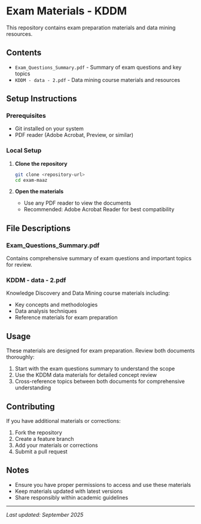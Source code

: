 # Exam Materials - KDDM

This repository contains exam preparation materials and data mining resources.

## Contents

- `Exam_Questions_Summary.pdf` - Summary of exam questions and key topics
- `KDDM - data - 2.pdf` - Data mining course materials and resources

## Setup Instructions

### Prerequisites
- Git installed on your system
- PDF reader (Adobe Acrobat, Preview, or similar)

### Local Setup

1. **Clone the repository**
   ```bash
   git clone <repository-url>
   cd exam-maaz
   ```

2. **Open the materials**
   - Use any PDF reader to view the documents
   - Recommended: Adobe Acrobat Reader for best compatibility

## File Descriptions

### Exam_Questions_Summary.pdf
Contains comprehensive summary of exam questions and important topics for review.

### KDDM - data - 2.pdf
Knowledge Discovery and Data Mining course materials including:
- Key concepts and methodologies
- Data analysis techniques
- Reference materials for exam preparation

## Usage

These materials are designed for exam preparation. Review both documents thoroughly:

1. Start with the exam questions summary to understand the scope
2. Use the KDDM data materials for detailed concept review
3. Cross-reference topics between both documents for comprehensive understanding

## Contributing

If you have additional materials or corrections:
1. Fork the repository
2. Create a feature branch
3. Add your materials or corrections
4. Submit a pull request

## Notes

- Ensure you have proper permissions to access and use these materials
- Keep materials updated with latest versions
- Share responsibly within academic guidelines

---

*Last updated: September 2025*
